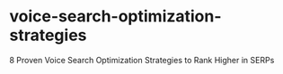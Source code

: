 # voice-search-optimization-strategies
8 Proven Voice Search Optimization Strategies to Rank Higher in SERPs
